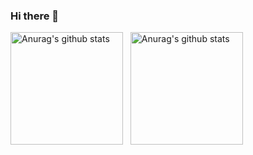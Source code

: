 ### Hi there 👋

<a href="https://github.com/woorek"><img align="center" style="height:180px" src="https://github-readme-stats.vercel.app/api?username=woorek&show_icons=true&include_all_commits=true&theme=radical" alt="Anurag's github stats" /></a> &nbsp; <a href="https://github.com/woorek"><img align="center" style="height:180px" src="https://github-readme-stats.vercel.app/api/top-langs/?username=woorek&show_icons=true&include_all_commits=true&theme=radical" alt="Anurag's github stats" /></a>

<!--
**woorek/woorek** is a ✨ _special_ ✨ repository because its `README.md` (this file) appears on your GitHub profile.

Here are some ideas to get you started:

- 🔭 I’m currently working on ...
- 🌱 I’m currently learning ...
- 👯 I’m looking to collaborate on ...
- 🤔 I’m looking for help with ...
- 💬 Ask me about ...
- 📫 How to reach me: ...
- 😄 Pronouns: ...
- ⚡ Fun fact: ...
-->
